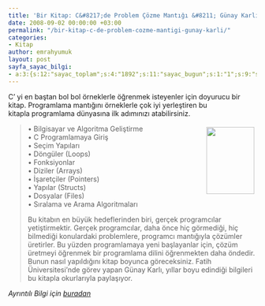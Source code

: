 ```yaml
---
title: 'Bir Kitap: C&#8217;de Problem Çözme Mantığı &#8211; Günay Karlı'
date: 2008-09-02 00:00:00 +03:00
permalink: "/bir-kitap-c-de-problem-cozme-mantigi-gunay-karli/"
categories:
- Kitap
author: emrahyumuk
layout: post
sayfa_sayac_bilgi:
- a:3:{s:12:"sayac_toplam";s:4:"1892";s:11:"sayac_bugun";s:1:"1";s:9:"son_okuma";s:10:"1364832458";}
---
```


C&#8217; yi en baştan bol bol örneklerle öğrenmek isteyenler için doyurucu bir kitap. Programlama mantığını örneklerle çok iyi yerleştiren bu kitapla programlama dünyasına ilk adımınızı atabilirsiniz.

> • Bilgisayar ve Algoritma Geliştirme<img class="alignright" style="margin: 5px; float: right;"   title="c-de problem çözme mantığı - günay karlı" src="http://img386.imageshack.us/img386/6149/21773775uv6.jpg" alt="" width="97" height="136" />  
> • C Programlamaya Giriş  
> • Seçim Yapıları  
> • Döngüler (Loops)  
> • Fonksiyonlar  
> • Diziler (Arrays)  
> • İşaretçiler (Pointers)  
> • Yapılar (Structs)  
> • Dosyalar (Files)  
> • Sıralama ve Arama Algoritmaları
> 
> <!--more-->
> 
> Bu kitabın en büyük hedeflerinden biri, gerçek programcılar yetiştirmektir. Gerçek programcılar, daha önce hiç görmediği, hiç bilmediği konulardaki problemlere, programcı mantığıyla çözümler üretirler. Bu yüzden programlamaya yeni başlayanlar için, çözüm üretmeyi öğrenmek bir programlama dilini öğrenmekten daha öndedir. Bunun nasıl yapıldığını kitap boyunca göreceksiniz. Fatih Üniversitesi’nde görev yapan Günay Karlı, yıllar boyu edindiği bilgileri bu kitapla okurlarıyla paylaşıyor.

<address>
  Ayrıntılı Bilgi için <a href="http://www.pusula.com/2/index.php?option=com_pusula&func=detail&Itemid=34&id=79" target="_blank">buradan</a>
</address>